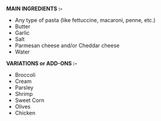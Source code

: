 **MAIN INGREDIENTS :-**
- Any type of pasta (like fettuccine, macaroni, penne, etc.)
- Butter
- Garlic
- Salt
- Parmesan cheese and/or Cheddar cheese
- Water

**VARIATIONS or ADD-ONS :-**
- Broccoli
- Cream
- Parsley
- Shrimp
- Sweet Corn
- Olives
- Chicken